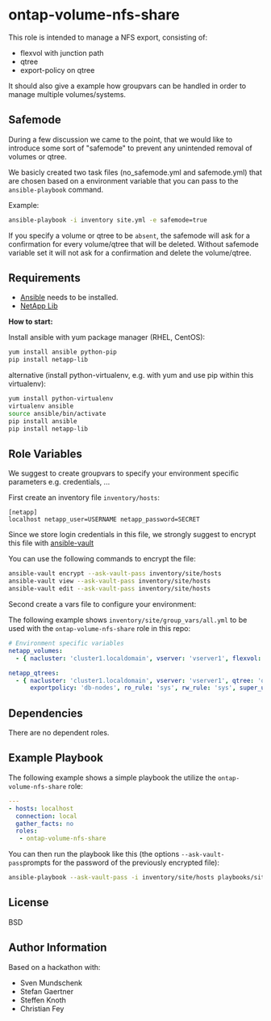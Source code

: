 ontap-volume-nfs-share
======================

This role is intended to manage a NFS export, consisting of:

- flexvol with junction path
- qtree
- export-policy on qtree

It should also give a example how groupvars can be handled in order to manage multiple volumes/systems.


Safemode
--------

During a few discussion we came to the point, that we would like to introduce some sort of "safemode" to prevent any unintended removal of volumes or qtree.

We basicly created two task files (no_safemode.yml and safemode.yml) that are chosen based on a environment variable that you can pass to the `ansible-playbook` command.

Example:

```bash
ansible-playbook -i inventory site.yml -e safemode=true
```

If you specify a volume or qtree to be `absent`, the safemode will ask for a confirmation for every volume/qtree that will be deleted. Without safemode variable set it will not ask for a confirmation and delete the volume/qtree. 


Requirements
------------

- [Ansible](https://docs.ansible.com/ansible/latest/installation_guide/intro_installation.html) needs to be installed.
- [NetApp Lib](https://pypi.org/project/netapp-lib/)

**How to start:**

Install ansible with yum package manager (RHEL, CentOS):

```bash
yum install ansible python-pip
pip install netapp-lib
```
alternative (install python-virtualenv, e.g. with yum and use pip within this virtualenv):

```bash
yum install python-virtualenv
virtualenv ansible
source ansible/bin/activate
pip install ansible
pip install netapp-lib
```

Role Variables
--------------

We suggest to create groupvars to specify your environment specific parameters e.g. credentials, ...

First create an inventory file `inventory/hosts`:
```
[netapp]
localhost netapp_user=USERNAME netapp_password=SECRET
```

Since we store login credentials in this file, we strongly suggest to encrypt this file with [ansible-vault](https://docs.ansible.com/ansible/latest/cli/ansible-vault.html)

You can use the following commands to encrypt the file:

```bash
ansible-vault encrypt --ask-vault-pass inventory/site/hosts
ansible-vault view --ask-vault-pass inventory/site/hosts
ansible-vault edit --ask-vault-pass inventory/site/hosts
```

Second create a vars file to configure your environment:

The following example shows `inventory/site/group_vars/all.yml` to be used with the `ontap-volume-nfs-share` role in this repo:

```yaml
# Environment specific variables
netapp_volumes:
  - { nacluster: 'cluster1.localdomain', vserver: 'vserver1', flexvol: 'flexvol1', space_guarantee: 'none', percent_snapshot_space: '5', aggregate: 'aggr1', size: '10', unit: 'gb', exportpolicy: 'default'  }

netapp_qtrees:
  - { nacluster: 'cluster1.localdomain', vserver: 'vserver1', qtree: 'qtree1', flexvol: 'flexvol1',
      exportpolicy: 'db-nodes', ro_rule: 'sys', rw_rule: 'sys', super_user_security: 'sys', client_match: '0.0.0.0/0' }

```

Dependencies
------------

There are no dependent roles.

Example Playbook
----------------

The following example shows a simple playbook the utilize the `ontap-volume-nfs-share` role:

```yaml
---
- hosts: localhost
  connection: local
  gather_facts: no
  roles:
   - ontap-volume-nfs-share
```

You can then run the playbook like this (the options `--ask-vault-pass`prompts for the password of the previously encrypted file):
```bash
ansible-playbook --ask-vault-pass -i inventory/site/hosts playbooks/site.yml
```

License
-------

BSD

Author Information
------------------

Based on a hackathon with:

- Sven Mundschenk
- Stefan Gaertner
- Steffen Knoth
- Christian Fey
